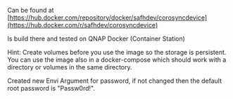 Can be found at [https://hub.docker.com/repository/docker/safhdev/corosyncdevice](https://hub.docker.com/r/safhdev/corosyncdevice)

Is build there and tested on QNAP Docker (Container Station)

Hint: Create volumes before you use the image so the storage is persistent. You can use the image also in a docker-compose which should work with a directory or volumes in the same directory.

Created new Envi Argument for password, if not changed then the default root password is "Passw0rd!".

